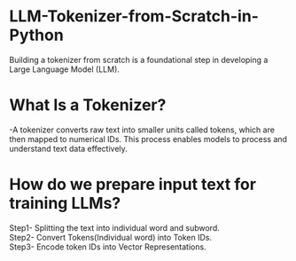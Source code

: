 # LLM-Tokenizer-from-Scratch-in-Python
Building a tokenizer from scratch is a foundational step in developing a Large Language Model (LLM).
# What Is a Tokenizer?
-A tokenizer converts raw text into smaller units called tokens, which are then mapped to numerical IDs. This process enables models to process and understand text data effectively.
# How do we prepare input text for training LLMs?
Step1- Splitting the text into individual word and subword.<br>
Step2- Convert Tokens(Individual word) into Token IDs.<br>
Step3- Encode token IDs into Vector Representations.
